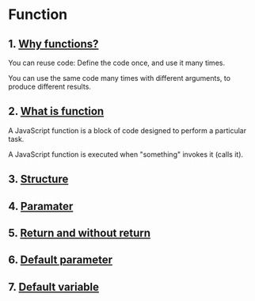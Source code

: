 # Function

## 1. [Why functions?](https://www.w3schools.com/js/js_functions.asp)

You can reuse code: Define the code once, and use it many times.

You can use the same code many times with different arguments, to produce different results.
## 2. [What is function](https://www.w3schools.com/js/js_functions.asp)
A JavaScript function is a block of code designed to perform a particular task.

A JavaScript function is executed when "something" invokes it (calls it).

## 3. [Structure](https://www.w3schools.com/js/js_functions.asp)

## 4. [Paramater](https://www.w3schools.com/js/js_functions.asp)

## 5. [Return and without return](https://www.w3schools.com/js/js_functions.asp)

## 6. [Default parameter](https://developer.mozilla.org/en-US/docs/Web/JavaScript/Reference/Functions/Default_parameters)

## 7. [Default variable](https://www.samanthaming.com/tidbits/52-3-ways-to-set-default-value/)
